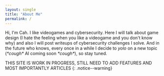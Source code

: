 ```yaml
---
layout: single
title: "About Me"
permalink: /
---
```


Hi, I'm Cah. I like videogames and cybersecurity. Here I will talk about game design (I hate the feeling when you like a videogame and you don't know why) and also I will post writeups of cybersecurity challenges I solve. And in the future who knows, every once in a while I decide to *yolo* on a new topic (*\*cough\** AI coming soon *\*cough\**), so stay tuned. 


THIS SITE IS WORK IN PROGRESS, STILL NEED TO ADD FEATURES AND MOST IMPORTANTLY ARTICLES
{: .notice--warning}
